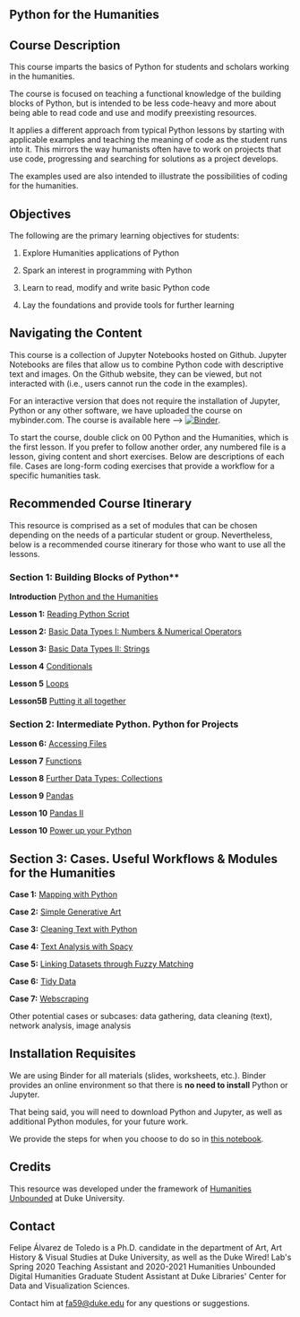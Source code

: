 ## Python for the Humanities

## Course Description

This course imparts the basics of Python for students and scholars working in the humanities. 

The course is focused on teaching a functional knowledge of the building blocks of Python, but is intended to be less code-heavy and more about being able to read code and use and modify preexisting resources. 

It applies a different approach from typical Python lessons by starting with applicable examples and teaching the meaning of code as the student runs into it. This mirrors the way humanists often have to work on projects that use code, progressing and searching for solutions as a project develops.

The examples used are also intended to illustrate the possibilities of coding for the humanities.

## Objectives

The following are the primary learning objectives for students:

1. Explore Humanities applications of Python

1. Spark an interest in programming with Python

1. Learn to read, modify and write basic Python code

1. Lay the foundations and provide tools for further learning 

## Navigating the Content

This course is a collection of Jupyter Notebooks hosted on Github. Jupyter Notebooks are files that allow us to combine Python code with descriptive text and images. On the Github website, they can be viewed, but not interacted with (i.e., users cannot run the code in the examples). 

For an interactive version that does not require the installation of Jupyter, Python or any other software, we have uploaded the course on mybinder.com. The course is available here --> [![Binder](https://mybinder.org/badge_logo.svg)](https://mybinder.org/v2/gh/FelipeAdeT/PythonforHumanities/master).

To start the course, double click on 00 Python and the Humanities, which is the first lesson. If you prefer to follow another order, any numbered file is a lesson, giving content and short exercises. Below are descriptions of each file. Cases are long-form coding exercises that provide a workflow for a specific humanities task.

## Recommended Course Itinerary

This resource is comprised as a set of modules that can be chosen depending on the needs of a particular student or group. Nevertheless, below is a recommended course itinerary for those who want to use all the lessons.

### Section 1: Building Blocks of Python**

**Introduction** [Python and the Humanities](OO%20Python%20and%20the%20Humanities.ipynb)

**Lesson 1:** [Reading Python Script](01%20Reading%20Python%20Script.ipynb)

**Lesson 2:** [Basic Data Types I: Numbers & Numerical Operators](02%20Basic%20Data%20Types%20I%20-%20Numbers.ipynb)

**Lesson 3:** [Basic Data Types II: Strings](03%20Basic%20Data%20Types%20II%20-%20Strings.ipynb)

**Lesson 4** [Conditionals](04%20Conditionals.ipynb)

**Lesson 5** [Loops](05%20Loops.ipynb)

**Lesson5B** [Putting it all together](05B%20Putting%20it%20all%20Together%20(Lessons%201-5).ipynb)

### Section 2: Intermediate Python. Python for Projects

**Lesson 6:** [Accessing Files](06%20Accessing%20Files.ipynb)

**Lesson 7** [Functions](07%20Functions.ipynb)

**Lesson 8** [Further Data Types: Collections](08%20Further%20Data%20Types%20(Collections).ipynb)

**Lesson 9** [Pandas](09%20Pandas.ipynb)

**Lesson 10** [Pandas II](10%20Pandas%20II.ipynb)

**Lesson 10** [Power up your Python](11%20Power%20Up%20Your%20Python.ipynb)

## Section 3: Cases. Useful Workflows & Modules for the Humanities

**Case 1:** [Mapping with Python]()

**Case 2:** [Simple Generative Art]()

**Case 3:** [Cleaning Text with Python]()

**Case 4:** [Text Analysis with Spacy]()

**Case 5:** [Linking Datasets through Fuzzy Matching]()

**Case 6:** [Tidy Data]()

**Case 7:** [Webscraping]()

Other potential cases or subcases: data gathering, data cleaning (text), network analysis, image analysis

## Installation Requisites

We are using Binder for all materials (slides, worksheets, etc.). Binder provides an online environment so that there is **no need to install** Python or Jupyter.

That being said, you will need to download Python and Jupyter, as well as additional Python modules, for your future work. 

We provide the steps for when you choose to do so in [this notebook](Python,%20Jupyter%20and%20Packages%20Installation.ipynb).

## Credits

This resource was developed under the framework of [Humanities Unbounded](https://humanitiesunbounded.duke.edu) at Duke University. 

## Contact

Felipe Álvarez de Toledo is a Ph.D. candidate in the department of Art, Art History & Visual Studies at Duke University, as well as the Duke Wired! Lab's Spring 2020 Teaching Assistant and 2020-2021 Humanities Unbounded Digital Humanities Graduate Student Assistant at Duke Libraries' Center for Data and Visualization Sciences.

Contact him at fa59@duke.edu for any questions or suggestions.